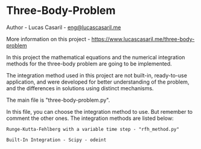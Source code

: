 # Three-Body-Problem

Author - Lucas Casaril - eng@lucascasaril.me

More information on this project - https://www.lucascasaril.me/three-body-problem

In this project the mathematical equations and the numerical integration methods for the three-body problem are going to be implemented.

The integration method used in this project are not built-in, ready-to-use application, and were developed for better understanding of the problem, and the differences in solutions using distinct mechanisms.

The main file is "three-body-problem.py".

In this file, you can choose the integration method to use. But remember to comment the other ones. The integration methods are listed below:

    Runge-Kutta-Fehlberg with a variable time step - "rfh_method.py"

    Built-In Integration - Scipy - odeint

